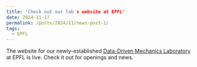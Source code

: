 ```yaml
---
title: 'Check out our lab's website at EPFL'
date: 2024-11-17
permalink: /posts/2024/11/news-post-1/ 
tags:
  - EPFL
---
```


The website for our newly-established [Data-Driven Mechanics Laboratory](https://www.epfl.ch/labs/lmd) at EPFL is live. Check it out for openings and news.
